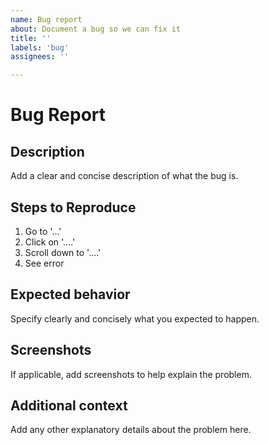```yaml
---
name: Bug report
about: Document a bug so we can fix it
title: ''
labels: 'bug'
assignees: ''

---
```

# Bug Report

## Description
Add a clear and concise description of what the bug is.

## Steps to Reproduce

1. Go to '...'
2. Click on '....'
3. Scroll down to '....'
4. See error

## Expected behavior
Specify clearly and concisely what you expected to happen.

## Screenshots
If applicable, add screenshots to help explain the problem.

## Additional context
Add any other explanatory details about the problem here.
